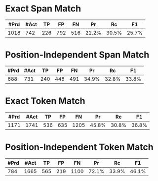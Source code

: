 
Exact Span Match
================
|  #Prd  |  #Act  |   TP   |   FP   |   FN   |   Pr   |   Rc   |   F1   |
| ------ | ------ | ------ | ------ | ------ | ------ | ------ | ------ |
|  1018  |  742   |  226   |  792   |  516   | 22.2%  | 30.5%  | 25.7%  |

Position-Independent Span Match
===============================
|  #Prd  |  #Act  |   TP   |   FP   |   FN   |   Pr   |   Rc   |   F1   |
| ------ | ------ | ------ | ------ | ------ | ------ | ------ | ------ |
|  688   |  731   |  240   |  448   |  491   | 34.9%  | 32.8%  | 33.8%  |

Exact Token Match
=================
|  #Prd  |  #Act  |   TP   |   FP   |   FN   |   Pr   |   Rc   |   F1   |
| ------ | ------ | ------ | ------ | ------ | ------ | ------ | ------ |
|  1171  |  1741  |  536   |  635   |  1205  | 45.8%  | 30.8%  | 36.8%  |

Position-Independent Token Match
================================
|  #Prd  |  #Act  |   TP   |   FP   |   FN   |   Pr   |   Rc   |   F1   |
| ------ | ------ | ------ | ------ | ------ | ------ | ------ | ------ |
|  784   |  1665  |  565   |  219   |  1100  | 72.1%  | 33.9%  | 46.1%  |
